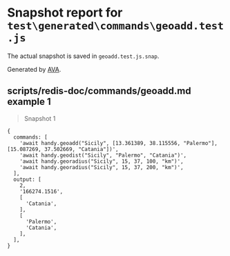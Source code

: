 # Snapshot report for `test\generated\commands\geoadd.test.js`

The actual snapshot is saved in `geoadd.test.js.snap`.

Generated by [AVA](https://ava.li).

## scripts/redis-doc/commands/geoadd.md example 1

> Snapshot 1

    {
      commands: [
        'await handy.geoadd("Sicily", [13.361389, 38.115556, "Palermo"], [15.087269, 37.502669, "Catania"])',
        'await handy.geodist("Sicily", "Palermo", "Catania")',
        'await handy.georadius("Sicily", 15, 37, 100, "km")',
        'await handy.georadius("Sicily", 15, 37, 200, "km")',
      ],
      output: [
        2,
        '166274.1516',
        [
          'Catania',
        ],
        [
          'Palermo',
          'Catania',
        ],
      ],
    }

